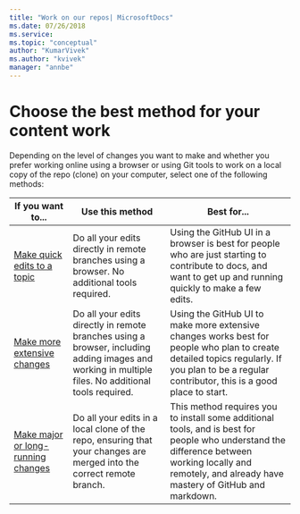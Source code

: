 ```yaml
---
title: "Work on our repos| MicrosoftDocs"
ms.date: 07/26/2018
ms.service: 
ms.topic: "conceptual"
author: "KumarVivek"
ms.author: "kvivek"
manager: "annbe"
---
```


# Choose the best method for your content work

Depending on the level of changes you want to make and whether you prefer working online using a browser or using Git tools to work on a local copy of the repo (clone) on your computer, select one of the following methods:

|If you want to...|Use this method|Best for...|
| --- | --- | --- |
|[Make quick edits to a topic](make-quick-edits.md)|Do all your edits directly in remote branches using a browser. No additional tools required. | Using the GitHub UI in a browser is best for people who are just starting to contribute to docs, and want to get up and running quickly to make a few edits. | 
|[Make more extensive changes](make-multiple-changes.md)|Do all your edits directly in remote branches using a browser, including adding images and working in multiple files. No additional tools required. | Using the GitHub UI to make more extensive changes works best for people who plan to create detailed topics regularly. If you plan to be a regular contributor, this is a good place to start.|
|[Make major or long-running changes](make-major-changes.md)|Do all your edits in a local clone of the repo, ensuring that your changes are merged into the correct remote branch. | This method requires you to install some additional tools, and is best for people who understand the difference between working locally and remotely, and already have mastery of GitHub and markdown.|  

